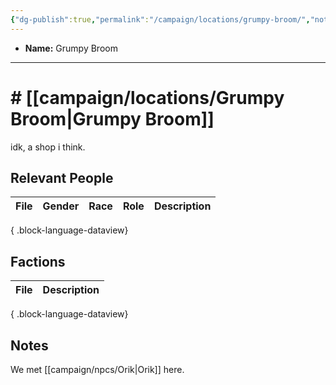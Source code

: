 ```yaml
---
{"dg-publish":true,"permalink":"/campaign/locations/grumpy-broom/","noteIcon":"","created":"2025-10-26T19:33:27.869-07:00","updated":"2025-10-27T16:35:22.852-07:00"}
---
```



<p><span><ul>
<li dir="auto"><strong>Name:</strong> Grumpy Broom</li>
</ul></span></p>

---

# # [[campaign/locations/Grumpy Broom\|Grumpy Broom]]
idk, a shop i think. 

## Relevant People
| File | Gender | Race | Role | Description |
| ---- | ------ | ---- | ---- | ----------- |

{ .block-language-dataview}

## Factions
| File | Description |
| ---- | ----------- |

{ .block-language-dataview}

## Notes
We met [[campaign/npcs/Orik\|Orik]] here. 

